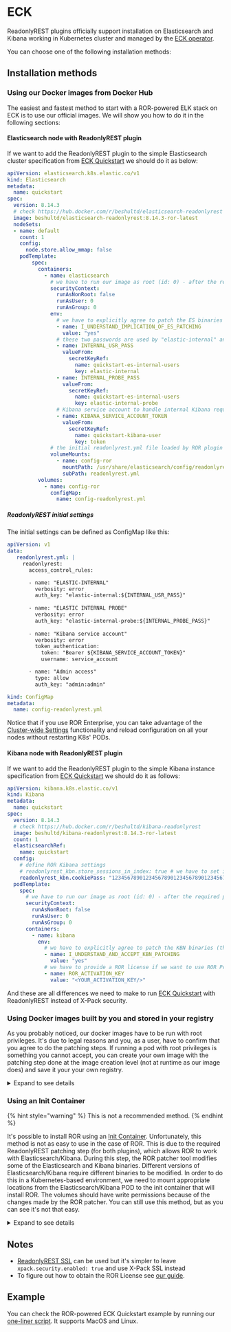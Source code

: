 # ECK 

ReadonlyREST plugins officially support installation on Elasticsearch and Kibana working in Kubernetes cluster and managed by the [ECK operator](https://www.elastic.co/guide/en/cloud-on-k8s/current/k8s-quickstart.html).

You can choose one of the following installation methods:

## Installation methods 

### Using our Docker images from Docker Hub

The easiest and fastest method to start with a ROR-powered ELK stack on ECK is to use our official images.
We will show you how to do it in the following sections:

#### Elasticsearch node with ReadonlyREST plugin

If we want to add the ReadonlyREST plugin to the simple Elasticsearch cluster specification from [ECK Quickstart](https://www.elastic.co/guide/en/cloud-on-k8s/current/k8s-deploy-elasticsearch.html) we should do it as below:

```yaml
apiVersion: elasticsearch.k8s.elastic.co/v1
kind: Elasticsearch
metadata:
  name: quickstart
spec:
  version: 8.14.3
  # check https://hub.docker.com/r/beshultd/elasticsearch-readonlyrest
  image: beshultd/elasticsearch-readonlyrest:8.14.3-ror-latest 
  nodeSets:
  - name: default
    count: 1
    config:
      node.store.allow_mmap: false
    podTemplate:
        spec:
          containers:
            - name: elasticsearch
              # we have to run our image as root (id: 0) - after the required patching step Elasticsearch will be run using "elasticsearch" user (id: 1000)
              securityContext:
                runAsNonRoot: false
                runAsUser: 0
                runAsGroup: 0
              env:
                # we have to explicitly agree to patch the ES binaries (the patching step will be done only once)
                - name: I_UNDERSTAND_IMPLICATION_OF_ES_PATCHING
                  value: "yes"
                # these two passwords are used by "elastic-internal" and "elastic-internal-probe" users - these users are used by ECK
                - name: INTERNAL_USR_PASS
                  valueFrom:
                    secretKeyRef:
                      name: quickstart-es-internal-users
                      key: elastic-internal
                - name: INTERNAL_PROBE_PASS
                  valueFrom:
                    secretKeyRef:
                      name: quickstart-es-internal-users
                      key: elastic-internal-probe
                # Kibana service account to handle internal Kibana requests 
                - name: KIBANA_SERVICE_ACCOUNT_TOKEN
                  valueFrom:
                    secretKeyRef:
                      name: quickstart-kibana-user
                      key: token
              # the initial readonlyrest.yml file loaded by ROR plugin during ES startup
              volumeMounts:
                - name: config-ror
                  mountPath: /usr/share/elasticsearch/config/readonlyrest.yml
                  subPath: readonlyrest.yml
          volumes:
            - name: config-ror
              configMap:
                name: config-readonlyrest.yml
```

##### ReadonlyREST initial settings

The initial settings can be defined as ConfigMap like this:

```yaml
apiVersion: v1
data:
   readonlyrest.yml: |
     readonlyrest:
       access_control_rules:

       - name: "ELASTIC-INTERNAL"
         verbosity: error
         auth_key: "elastic-internal:${INTERNAL_USR_PASS}"
     
       - name: "ELASTIC INTERNAL PROBE"
         verbosity: error
         auth_key: "elastic-internal-probe:${INTERNAL_PROBE_PASS}"
       
       - name: "Kibana service account"
         verbosity: error
         token_authentication:
           token: "Bearer ${KIBANA_SERVICE_ACCOUNT_TOKEN}" 
           username: service_account

       - name: "Admin access"
         type: allow
         auth_key: "admin:admin"

kind: ConfigMap
metadata:
  name: config-readonlyrest.yml
```

Notice that if you use ROR Enterprise, you can take advantage of the [Cluster-wide Settings](kibana.md#cluster-wide-settings-vs-readonlyrest.yml) functionality and reload configuration on all your nodes without restarting K8s' PODs. 

#### Kibana node with ReadonlyREST plugin

If we want to add the ReadonlyREST plugin to the simple Kibana instance specification from [ECK Quickstart](https://www.elastic.co/guide/en/cloud-on-k8s/current/k8s-deploy-kibana.html) we should do it as follows:

```yaml
apiVersion: kibana.k8s.elastic.co/v1
kind: Kibana
metadata:
  name: quickstart
spec:
  version: 8.14.3
  # check https://hub.docker.com/r/beshultd/kibana-readonlyrest
  image: beshultd/kibana-readonlyrest:8.14.3-ror-latest 
  count: 1
  elasticsearchRef:
    name: quickstart
  config:
    # define ROR Kibana settings 
    # readonlyrest_kbn.store_sessions_in_index: true # we have to set it to true when we define more than one node
    readonlyrest_kbn.cookiePass: "12345678901234567890123456789012345678901234567890"
  podTemplate:
    spec:
      # we have to run our image as root (id: 0) - after the required patching step Kibana will be run using "kibana" user (id: 1000)
      securityContext:
        runAsNonRoot: false
        runAsUser: 0
        runAsGroup: 0
      containers:
        - name: kibana
          env:
            # we have to explicitly agree to patch the KBN binaries (the patching step will be done only once)
            - name: I_UNDERSTAND_AND_ACCEPT_KBN_PATCHING
              value: "yes"
            # we have to provide a ROR license if we want to use ROR Pro or Enterprise (if the license is not provided, then ROR Free is used)
            - name: ROR_ACTIVATION_KEY
              value: "<YOUR_ACTIVATION_KEY/>"
```

And these are all differences we need to make to run [ECK Quickstart](https://www.elastic.co/guide/en/cloud-on-k8s/current/k8s-quickstart.html) with ReadonlyREST instead of X-Pack security. 

### Using Docker images built by you and stored in your registry

As you probably noticed, our docker images have to be run with root privileges. It's due to legal reasons and you, as a user, 
have to confirm that you agree to do the patching steps. If running a pod with root privileges is something you cannot accept, you can create your own image with the patching step done at the image creation level (not at runtime as our image does) and save it your your own registry.

<details>
  <summary>Expand to see details</summary>
  
#### Elasticsearch with ROR custom image

The minimal Elasticsearch with ROR image definition looks like this:

```
# 'Dockerfile' file content
ARG ES_VERSION
FROM docker.elastic.co/elasticsearch/elasticsearch:${ES_VERSION}

ARG ES_VERSION
ARG ROR_VERSION

USER elasticsearch
RUN /usr/share/elasticsearch/bin/elasticsearch-plugin install --batch "https://api.beshu.tech/download/es?esVersion=$ES_VERSION&pluginVersion=$ROR_VERSION&email=[YOUR-EMAIL-ADDRESS]"
USER root
RUN /usr/share/elasticsearch/jdk/bin/java -jar /usr/share/elasticsearch/plugins/readonlyrest/ror-tools.jar patch
USER 1000:0
```

And then you can build it as follows:
```bash
docker build --build-arg ES_VERSION=8.14.3 --build-arg ROR_VERSION=1.59.0 -t elasticsearch-with-ror  .
```
And place the `elasticsearch-with-ror` image in your registry.

#### Elasticsearch node with ReadonlyREST plugin

If we want to add the ReadonlyREST plugin to the simple Elasticsearch cluster specification from [ECK Quickstart](https://www.elastic.co/guide/en/cloud-on-k8s/current/k8s-deploy-elasticsearch.html) we should do it as below:

```yaml
apiVersion: elasticsearch.k8s.elastic.co/v1
kind: Elasticsearch
metadata:
  name: quickstart
spec:
  version: 8.14.3
  # this is the image from your registry
  image: elasticsearch-with-ror
  nodeSets:
  - name: default
    count: 1
    config:
      node.store.allow_mmap: false
    podTemplate:
        spec:
          containers:
            - name: elasticsearch
              env:
                # these two passwords are used by "elastic-internal" and "elastic-internal-probe" users - these users are used by ECK
                - name: INTERNAL_USR_PASS
                  valueFrom:
                    secretKeyRef:
                      name: quickstart-es-internal-users
                      key: elastic-internal
                - name: INTERNAL_PROBE_PASS
                  valueFrom:
                    secretKeyRef:
                      name: quickstart-es-internal-users
                      key: elastic-internal-probe
                # Kibana service account to handle internal Kibana requests 
                - name: KIBANA_SERVICE_ACCOUNT_TOKEN
                  valueFrom:
                    secretKeyRef:
                      name: quickstart-kibana-user
                      key: token
              # the initial readonlyrest.yml file loaded by ROR plugin during ES startup
              volumeMounts:
                - name: config-ror
                  mountPath: /usr/share/elasticsearch/config/readonlyrest.yml
                  subPath: readonlyrest.yml
          volumes:
            - name: config-ror
              configMap:
                name: config-readonlyrest.yml
```

Check [the section from the previous paragraph](#readonlyrest-initial-settings) to see how to define `config-ror`.

#### Kibana with ROR custom image

The minimal Kibana with ROR image definition looks like this:

```
# 'Dockerfile' file content
ARG KBN_VERSION

FROM docker.elastic.co/kibana/kibana:${KBN_VERSION}

ARG KBN_VERSION
ARG ROR_VERSION

RUN /usr/share/kibana/bin/kibana-plugin install "https://api.beshu.tech/download/kbn?esVersion=$KBN_VERSION&pluginVersion=$ROR_VERSION&edition=kbn_universal&email=[YOUR-EMAIL-ADDRESS]"
USER root
RUN /usr/share/kibana/node/bin/node plugins/readonlyrestkbn/ror-tools.js patch --I_UNDERSTAND_AND_ACCEPT_KBN_PATCHING=yes && \
    chown -R kibana:kibana /usr/share/kibana/config
USER 1000:0
```

And then you can build it as follows:
```bash
docker build --build-arg KBN_VERSION=8.14.3 --build-arg ROR_VERSION=1.59.0 -t kibana-with-ror  .
```
And place the `kibana-with-ror` image in your registry.

#### Kibana node with ReadonlyREST plugin

If we want to add the ReadonlyREST plugin to the simple Kibana instance specification from [ECK Quickstart](https://www.elastic.co/guide/en/cloud-on-k8s/current/k8s-deploy-kibana.html) we should do it as follows:

```yaml
apiVersion: kibana.k8s.elastic.co/v1
kind: Kibana
metadata:
  name: quickstart
spec:
  version: 8.14.3
  # this is the image from your registry
  image: kibana-with-ror
  count: 1
  elasticsearchRef:
    name: quickstart
  config:
    # define ROR Kibana settings 
    # readonlyrest_kbn.store_sessions_in_index: true # we have to set it to true when we define more than one node
    readonlyrest_kbn.cookiePass: "12345678901234567890123456789012345678901234567890"
  podTemplate:
    spec:
      containers:
        - name: kibana
          env:
            # we have to provide a ROR license if we want to use ROR Pro or Enterprise (if the license is not provided, then ROR Free is used)
            - name: ROR_ACTIVATION_KEY
              value: "<YOUR_ACTIVATION_KEY/>"
```

And these are all differences we need to make to run [ECK Quickstart](https://www.elastic.co/guide/en/cloud-on-k8s/current/k8s-quickstart.html) with ReadonlyREST instead of X-Pack security. 

</details>

### Using an Init Container 

{% hint style="warning" %}
This is not a recommended method.
{% endhint %}

It's possible to install ROR using an [Init Container](https://kubernetes.io/docs/concepts/workloads/pods/init-containers/). Unfortunately, this
method is not as easy to use in the case of ROR. This is due to the required ReadonlyREST patching step (for both plugins), which allows ROR to work with Elasticsearch/Kibana. During this step, the ROR patcher tool modifies some of the Elasticsearch and Kibana binaries. 
Different versions of Elasticsearch/Kibana require different binaries to be modified. In order to do this in a Kubernetes-based environment, 
we need to mount appropriate locations from the Elasticsearch/Kibana POD to the init container that will install ROR. The volumes should have write permissions because of the changes made by the ROR patcher. You can still use this method, but as you can see
it's not that easy.

<details>
  <summary>Expand to see details</summary>
  
If you are still interested in this one, please take a look at the examples in our repository:
* [Elasticsearch with ROR installed using the Init Container method](https://github.com/sscarduzio/elasticsearch-readonlyrest-plugin/blob/v1.58.0_es8.14.3/docker-envs/eck/kind-cluster/ror/es.yml)
* [Kibana with ROR installed using the Init Container method](https://github.com/sscarduzio/elasticsearch-readonlyrest-plugin/blob/v1.58.0_es8.14.3/docker-envs/eck/kind-cluster/ror/kbn.yml)

</details>

## Notes

* [ReadonlyREST SSL](https://docs.readonlyrest.com/elasticsearch#encryption) can be used but it's simpler to leave `xpack.security.enabled: true` and use X-Pack SSL instead
*  To figure out how to obtain the ROR License see [our guide](./universal-builds/universal-builds.md#how-to-activate-proenterprise-features-a-universal-build).

## Example

You can check the ROR-powered ECK Quickstart example by running our [one-liner script](https://github.com/sscarduzio/elasticsearch-readonlyrest-plugin/tree/master/docker-envs/eck). It supports MacOS and Linux.